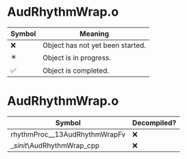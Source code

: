 # AudRhythmWrap.o
| Symbol | Meaning 
| ------------- | ------------- 
| :x: | Object has not yet been started. 
| :eight_pointed_black_star: | Object is in progress. 
| :white_check_mark: | Object is completed. 


# AudRhythmWrap.o
| Symbol | Decompiled? |
| ------------- | ------------- |
| rhythmProc__13AudRhythmWrapFv | :x: |
| __sinit_\AudRhythmWrap_cpp | :x: |
